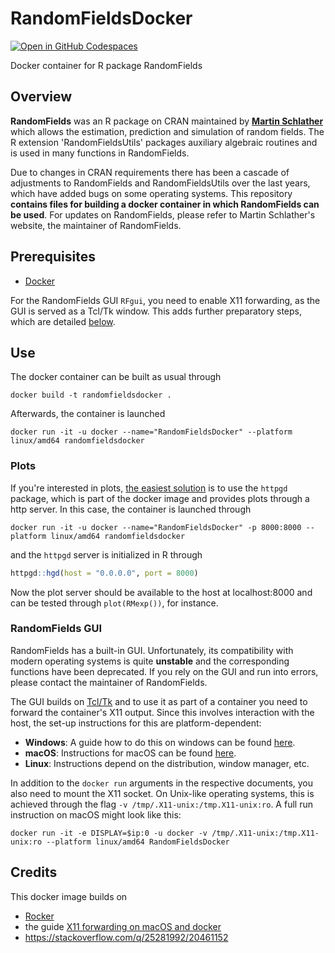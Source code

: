 # RandomFieldsDocker
[![Open in GitHub Codespaces](https://github.com/codespaces/badge.svg)](https://github.com/codespaces/new?hide_repo_select=true&ref=dev_codespace&repo=570134693)  

Docker container for R package RandomFields

## Overview
**RandomFields** was an R package on CRAN maintained by **[Martin Schlather](https://www.wim.uni-mannheim.de/schlather/)** which allows the estimation, prediction and simulation of random fields. The R extension 'RandomFieldsUtils' packages auxiliary algebraic routines and is used in many functions in RandomFields.

Due to changes in CRAN requirements there has been a cascade of adjustments to RandomFields and RandomFieldsUtils over the last years, which have added bugs on some operating systems. This repository **contains files for building a docker container in which RandomFields can be used**. For updates on RandomFields, please refer to Martin Schlather's website, the maintainer of RandomFields.

## Prerequisites
* [Docker](https://docs.docker.com/get-docker/)

For the RandomFields GUI `RFgui`, you need to enable X11 forwarding, as the GUI is served as a Tcl/Tk window. This adds further preparatory steps, which are detailed [below](#randomfields-gui).

## Use
The docker container can be built as usual through

```Shell
docker build -t randomfieldsdocker .
```

Afterwards, the container is launched
```Shell
docker run -it -u docker --name="RandomFieldsDocker" --platform linux/amd64 randomfieldsdocker
```

### Plots

If you're interested in plots, [the easiest solution](https://rocker-project.org/use/gui.html) is to use the `httpgd` package, which is part of the docker image and provides plots through a http server. In this case, the container is launched through

```Shell
docker run -it -u docker --name="RandomFieldsDocker" -p 8000:8000 --platform linux/amd64 randomfieldsdocker
```

and the `httpgd` server is initialized in R through

```R
httpgd::hgd(host = "0.0.0.0", port = 8000)
```

Now the plot server should be available to the host at localhost:8000 and can be tested through `plot(RMexp())`, for instance.

### RandomFields GUI 

RandomFields has a built-in GUI. Unfortunately, its compatibility with modern operating systems is quite **unstable** and the corresponding functions have been deprecated. If you rely on the GUI and run into errors, please contact the maintainer of RandomFields.  

The GUI builds on [Tcl/Tk](https://www.tcl.tk/) and to use it as part of a container you need to forward the container's X11 output. Since this involves interaction with the host, the set-up instructions for this are platform-dependent:
* **Windows**: A guide how to do this on windows can be found [here](https://dev.to/darksmile92/run-gui-app-in-linux-docker-container-on-windows-host-4kde).
* **macOS**: Instructions for macOS can be found [here](https://gist.github.com/sorny/969fe55d85c9b0035b0109a31cbcb088).
* **Linux**: Instructions depend on the distribution, window manager, etc.  

In addition to the `docker run` arguments in the respective documents, you also need to mount the X11 socket. On Unix-like operating systems, this is achieved through the flag `-v /tmp/.X11-unix:/tmp.X11-unix:ro`. A full run instruction on macOS might look like this:

```
docker run -it -e DISPLAY=$ip:0 -u docker -v /tmp/.X11-unix:/tmp.X11-unix:ro --platform linux/amd64 RandomFieldsDocker
```


## Credits
This docker image builds on 
* [Rocker](https://rocker-project.org/)
* the guide [X11 forwarding on macOS and docker](https://gist.github.com/sorny/969fe55d85c9b0035b0109a31cbcb088)
* https://stackoverflow.com/q/25281992/20461152
